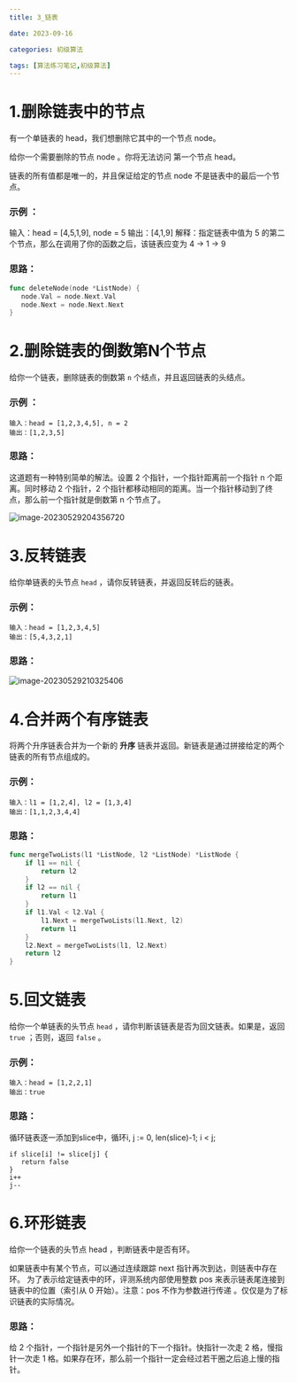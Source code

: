 ```yaml
---
title: 3_链表

date: 2023-09-16	

categories: 初级算法	

tags: [算法练习笔记,初级算法]
---	
```


# 1.删除链表中的节点

有一个单链表的 head，我们想删除它其中的一个节点 node。

给你一个需要删除的节点 node 。你将无法访问 第一个节点  head。

链表的所有值都是唯一的，并且保证给定的节点 node 不是链表中的最后一个节点。

### 示例 ：

输入：head = [4,5,1,9], node = 5
输出：[4,1,9]
解释：指定链表中值为 5 的第二个节点，那么在调用了你的函数之后，该链表应变为 4 -> 1 -> 9

### 思路：

```go
func deleteNode(node *ListNode) {
   node.Val = node.Next.Val
   node.Next = node.Next.Next
}
```

# 2.删除链表的倒数第N个节点

给你一个链表，删除链表的倒数第 `n` 个结点，并且返回链表的头结点。

### **示例 ：**

```
输入：head = [1,2,3,4,5], n = 2
输出：[1,2,3,5]
```

### 思路：

这道题有一种特别简单的解法。设置 2 个指针，一个指针距离前一个指针 n 个距离。同时移动 2 个指针，2 个指针都移动相同的距离。当一个指针移动到了终点，那么前一个指针就是倒数第 n 个节点了。

![image-20230529204356720](/noteimg/C:/Users/zhuba/Desktop/PersonalBlog/source/_posts/算法练习笔记/初级算法/img/image-20230529204356720.png) 

# 3.反转链表

给你单链表的头节点 `head` ，请你反转链表，并返回反转后的链表。

###  示例：

```
输入：head = [1,2,3,4,5]
输出：[5,4,3,2,1]
```

### 思路：

![image-20230529210325406](/noteimg/C:/Users/zhuba/Desktop/PersonalBlog/source/_posts/算法练习笔记/初级算法/img/image-20230529210325406.png) 

# 4.合并两个有序链表

将两个升序链表合并为一个新的 **升序** 链表并返回。新链表是通过拼接给定的两个链表的所有节点组成的。 

### 示例：

```
输入：l1 = [1,2,4], l2 = [1,3,4]
输出：[1,1,2,3,4,4]
```

### 思路：

```go
func mergeTwoLists(l1 *ListNode, l2 *ListNode) *ListNode {
	if l1 == nil {
		return l2
	}
	if l2 == nil {
		return l1
	}
	if l1.Val < l2.Val {
		l1.Next = mergeTwoLists(l1.Next, l2)
		return l1
	}
	l2.Next = mergeTwoLists(l1, l2.Next)
	return l2
}
```

# 5.回文链表

给你一个单链表的头节点 `head` ，请你判断该链表是否为回文链表。如果是，返回 `true` ；否则，返回 `false` 。

### 示例：

```
输入：head = [1,2,2,1]
输出：true
```

### 思路：

循环链表逐一添加到slice中，循环i, j := 0, len(slice)-1; i < j;

```
if slice[i] != slice[j] {
   return false
}
i++
j--
```

# 6.环形链表

给你一个链表的头节点 head ，判断链表中是否有环。

如果链表中有某个节点，可以通过连续跟踪 next 指针再次到达，则链表中存在环。 为了表示给定链表中的环，评测系统内部使用整数 pos 来表示链表尾连接到链表中的位置（索引从 0 开始）。注意：pos 不作为参数进行传递 。仅仅是为了标识链表的实际情况。

### 思路：

给 2 个指针，一个指针是另外一个指针的下一个指针。快指针一次走 2 格，慢指针一次走 1 格。如果存在环，那么前一个指针一定会经过若干圈之后追上慢的指针。